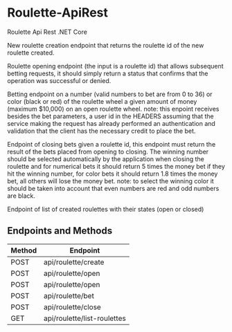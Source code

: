 # Roulette-ApiRest
Roulette Api Rest .NET Core


New roulette creation endpoint that returns the roulette id of the new roulette created.

Roulette opening endpoint (the input is a roulette id) that allows subsequent betting requests, it should simply return a status that confirms that the operation was successful or denied.

Betting endpoint on a number (valid numbers to bet are from 0 to 36) or color (black or red) of the roulette wheel a given amount of money (maximum $10,000) on an open roulette wheel. note: this enpoint receives besides the bet parameters, a user id in the HEADERS assuming that the service making the request has already performed an authentication and validation that the client has the necessary credit to place the bet.

Endpoint of closing bets given a roulette id, this endpoint must return the result of the bets placed from opening to closing. The winning number should be selected automatically by the application when closing the roulette and for numerical bets it should return 5 times the money bet if they hit the winning number, for color bets it should return 1.8 times the money bet, all others will lose the money bet. note: to select the winning color it should be taken into account that even numbers are red and odd numbers are black.

Endpoint of list of created roulettes with their states (open or closed)


## Endpoints and Methods

| Method| Endpoint|
| ------------ | ------------ |
| POST |api/roulette/create |
| POST |api/roulette/open |
| POST |api/roulette/open |
| POST |api/roulette/bet |
| POST |api/roulette/close |
| GET |api/roulette/list-roulettes|
